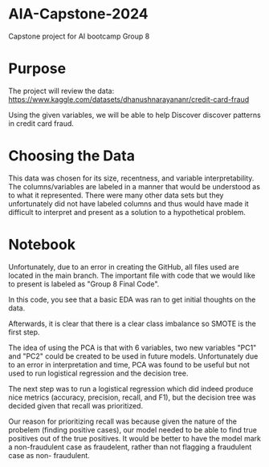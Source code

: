 # AIA-Capstone-2024
Capstone project for AI bootcamp Group 8 

# Purpose
The project will review the data: https://www.kaggle.com/datasets/dhanushnarayananr/credit-card-fraud

Using the given variables, we will be able to help Discover discover patterns in credit card fraud. 

# Choosing the Data
This data was chosen for its size, recentness, and variable interpretability. 
The columns/variables are labeled in a manner that would be understood as to what it represented. There were many other data sets but they unfortunately did not have labeled columns and thus would have made it difficult to interpret and present as a solution to a hypothetical problem. 

# Notebook
Unfortunately, due to an error in creating the GitHub, all files used are located in the main branch. The important file with code that we would like to present is labeled as "Group 8 Final Code". 

In this code, you see that a basic EDA was ran to get initial thoughts on the data. 

Afterwards, it is clear that there is a clear class imbalance so SMOTE is the first step. 

The idea of using the PCA is that with 6 variables, two new variables "PC1" and "PC2" could be created to be used in future models. Unfortunately due to an error in interpretation and time, PCA was found to be useful but not used to run logistical regression and the decision tree. 

The next step was to run a logistical regression which did indeed produce nice metrics (accuracy, precision, recall, and F1), but the decision tree was decided given that recall was prioritized. 

Our reason for prioritizing recall was because given the nature of the probelem (finding positive cases), our model needed to be able to find true positives out of the true positives. It would be better to have the model mark a non-fraudulent case as fraudelent, rather than not flagging a fraudulent case as non- fraudulent. 
